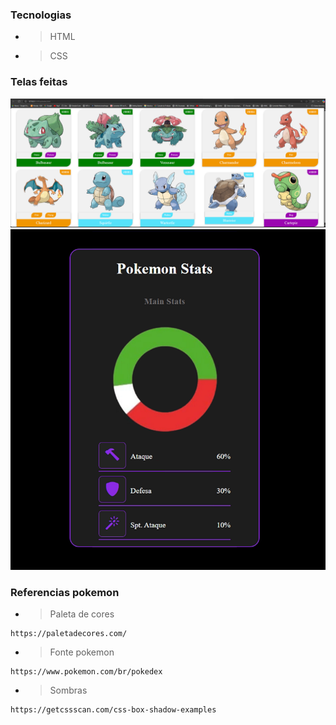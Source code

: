 
### Tecnologias
* > HTML
* > CSS

### Telas feitas

<img src="./screens/lista-v1.png" alt="tela web" />
<img src="./screens/card-pokemon 1.png" alt="tela web" />


### Referencias pokemon

* > Paleta de cores
```
https://paletadecores.com/
```

* > Fonte pokemon
```
https://www.pokemon.com/br/pokedex
```

* > Sombras
```
https://getcssscan.com/css-box-shadow-examples
```

